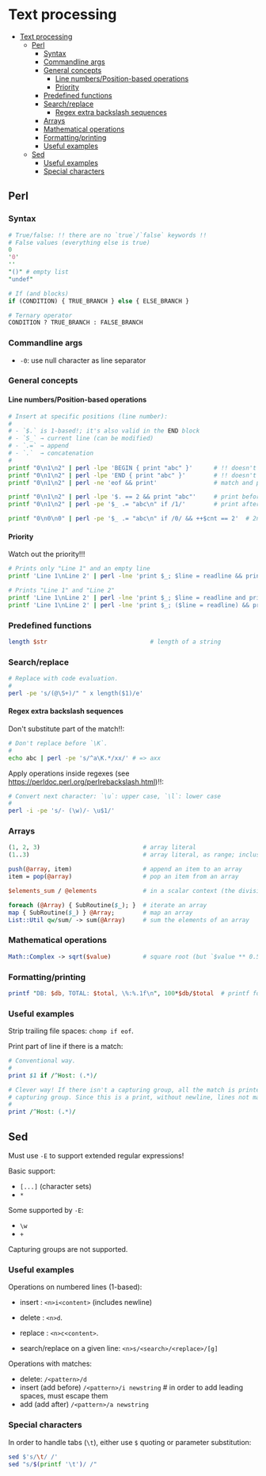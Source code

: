 # Text processing

- [Text processing](#text-processing)
  - [Perl](#perl)
    - [Syntax](#syntax)
    - [Commandline args](#commandline-args)
    - [General concepts](#general-concepts)
      - [Line numbers/Position-based operations](#line-numbersposition-based-operations)
      - [Priority](#priority)
    - [Predefined functions](#predefined-functions)
    - [Search/replace](#searchreplace)
      - [Regex extra backslash sequences](#regex-extra-backslash-sequences)
    - [Arrays](#arrays)
    - [Mathematical operations](#mathematical-operations)
    - [Formatting/printing](#formattingprinting)
    - [Useful examples](#useful-examples)
  - [Sed](#sed)
    - [Useful examples](#useful-examples-1)
    - [Special characters](#special-characters)

## Perl

### Syntax

```perl
# True/false: !! there are no `true`/`false` keywords !!
# False values (everything else is true)
0
'0'
''
"()" # empty list
"undef"

# If (and blocks)
if (CONDITION) { TRUE_BRANCH } else { ELSE_BRANCH }

# Ternary operator
CONDITION ? TRUE_BRANCH : FALSE_BRANCH
```

### Commandline args

- `-0`: use null character as line separator

### General concepts

#### Line numbers/Position-based operations

```sh
# Insert at specific positions (line number):
#
# - `$.` is 1-based!; it's also valid in the END block
# - `S_` → current line (can be modified)
# - `.=` → append
# - `.`  → concatenation
#
printf "0\n1\n2" | perl -lpe 'BEGIN { print "abc" }'      # !! doesn't work inplace !!
printf "0\n1\n2" | perl -lpe 'END { print "abc" }'        # !! doesn't work inplace !!
printf "0\n1\n2" | perl -ne 'eof && print'                # match and print last line

printf "0\n1\n2" | perl -lpe '$. == 2 && print "abc"'     # print before a numbered line => `0 abc 1 2`
printf "0\n1\n2" | perl -pe '$_ .= "abc\n" if /1/'        # print after a match; !! `/regex/ && ...` doesn't work! !!

printf "0\n0\n0" | perl -pe '$_ .= "abc\n" if /0/ && ++$cnt == 2'  # 2nd occurrence of the pattern (!!) => 0 0 abc 0
```

#### Priority

Watch out the priority!!!

```sh
# Prints only "Line 1" and an empty line
printf 'Line 1\nLine 2' | perl -lne 'print $_; $line = readline && print $line'

# Prints "Line 1" and "Line 2"
printf 'Line 1\nLine 2' | perl -lne 'print $_; $line = readline and print $line'
printf 'Line 1\nLine 2' | perl -lne 'print $_; ($line = readline) && print $line'
```

### Predefined functions

```perl
length $str                             # length of a string
```

### Search/replace

```sh
# Replace with code evaluation.
#
perl -pe 's/(@\S+)/" " x length($1)/e'
```

#### Regex extra backslash sequences

Don't substitute part of the match!!:

```sh
# Don't replace before `\K`.
#
echo abc | perl -pe 's/^a\K.*/xx/' # => axx
```

Apply operations inside regexes (see https://perldoc.perl.org/perlrebackslash.html)!!:

```sh
# Convert next character: `\u`: upper case, `\l`: lower case
#
perl -i -pe 's/- (\w)/- \u$1/'
```

### Arrays

```perl
(1, 2, 3)                             # array literal
(1..3)                                # array literal, as range; inclusive

push(@array, item)                    # append an item to an array
item = pop(@array)                    # pop an item from an array

$elements_sum / @elements             # in a scalar context (the division, in this case), an array yields its length

foreach (@Array) { SubRoutine($_); }  # iterate an array
map { SubRoutine($_) } @Array;        # map an array
List::Util qw/sum/ -> sum(@Array)     # sum the elements of an array
```

### Mathematical operations

```perl
Math::Complex -> sqrt($value)         # square root (but `$value ** 0.5` works as well)
```

### Formatting/printing

```perl
printf "DB: $db, TOTAL: $total, \%:%.1f\n", 100*$db/$total  # printf formatting (`sprintf` also supported)
```

### Useful examples

Strip trailing file spaces: `chomp if eof`.

Print part of line if there is a match:

```perl
# Conventional way.
#
print $1 if /^Host: (.*)/

# Clever way! If there isn't a capturing group, all the match is printed, otherwise, only the
# capturing group. Since this is a print, without newline, lines not matching don't print anything!
#
print /^Host: (.*)/
```

## Sed

Must use `-E` to support extended regular expressions!

Basic support:

- `[...]` (character sets)
- `*`

Some supported by `-E`:

- `\w`
- `+`

Capturing groups are not supported.

### Useful examples

Operations on numbered lines (1-based):

- insert : `<n>i<content>` (includes newline)
- delete : `<n>d`.
- replace : `<n>c<content>`.

- search/replace on a given line: `<n>s/<search>/<replace>/[g]`

Operations with matches:

- delete: `/<pattern>/d`
- insert (add before) `/<pattern>/i newstring` # in order to add leading spaces, must escape them
- add (add after) `/<pattern>/a newstring`

### Special characters

In order to handle tabs (`\t`), either use `$` quoting or parameter substitution:

```sh
sed $'s/\t/ /'
sed "s/$(printf '\t')/ /"
```

